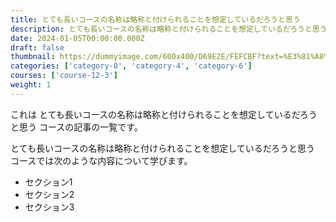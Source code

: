 ```yaml
---
title: とても長いコースの名称は略称と付けられることを想定しているだろうと思う
description: とても長いコースの名称は略称と付けられることを想定しているだろうと思うの説明
date: 2024-01-05T00:00:00.000Z
draft: false
thumbnail: https://dummyimage.com/600x400/D69E2E/FEFCBF?text=%E3%81%A8%E3%81%A6%E3%82%82%E9%95%B7%E3%81%84%E3%82%B3%E3%83%BC%E3%82%B9%E3%81%AE%E5%90%8D%E7%A7%B0%E3%81%AF%E7%95%A5%E7%A7%B0%E3%81%A8%E4%BB%98%E3%81%91%E3%82%89%E3%82%8C%E3%82%8B%E3%81%93%E3%81%A8%E3%82%92%E6%83%B3%E5%AE%9A%E3%81%97%E3%81%A6%E3%81%84%E3%82%8B%E3%81%A0%E3%82%8D%E3%81%86%E3%81%A8%E6%80%9D%E3%81%86
categories: ['category-0', 'category-4', 'category-6']
courses: ['course-12-3']
weight: 1
---
```


これは とても長いコースの名称は略称と付けられることを想定しているだろうと思う コースの記事の一覧です。

  とても長いコースの名称は略称と付けられることを想定しているだろうと思う コースでは次のような内容について学びます。

  - セクション1
  - セクション2
  - セクション3